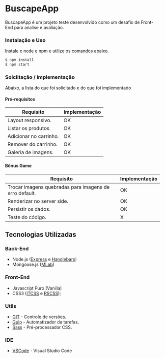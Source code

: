 # BuscapeApp
BuscapeApp é um projeto teste desenvolvido como um desafio de Front-End para analise e avaliação.

### Instalação e Uso
Instale o node e npm e utilize os comandos abaixo.

```sh
$ npm install
$ npm start
```

### Solciitação / Implementação

Abaixo, a lista do que foi solicitado e do que foi implementado
#### Pré-requisitos
| Requisito | Implementação |
| ------ | ------ |
| Layout responsivo. | OK |
| Listar os produtos. | OK |
| Adicionar no carrinho. | OK |
| Remover do carrinho. | OK |
| Galeria de imagens. | OK |

#### Bônus Game
| Requisito | Implementação |
| ------ | ------ |
| Trocar imagens quebradas para imagens de erro default. | OK |
| Renderizar no server side. | OK |
| Persistir os dados. | OK |
| Teste do código. | X |


## Tecnologias Utilizadas
### Back-End
- Node.js ([Express](http://expressjs.com/pt-br/) e [Handlebars](http://handlebarsjs.com/))
- Mongoose.js ([MLab](https://mlab.com/))


### Front-End
- Javascript Puro (Vanilla)
- CSS3 ([ITCSS](https://itcss.io/) e [RSCSS](http://rscss.io/));


### Utils
* [GIT](https://git-scm.com/) - Controle de versões.
* [Gulp](https://gulpjs.com/) - Automatizador de tarefas.
* [Sass](http://sass-lang.com/) - Pré-processador CSS.

### IDE
* [VSCode](https://code.visualstudio.com/) - Visual Studio Code
